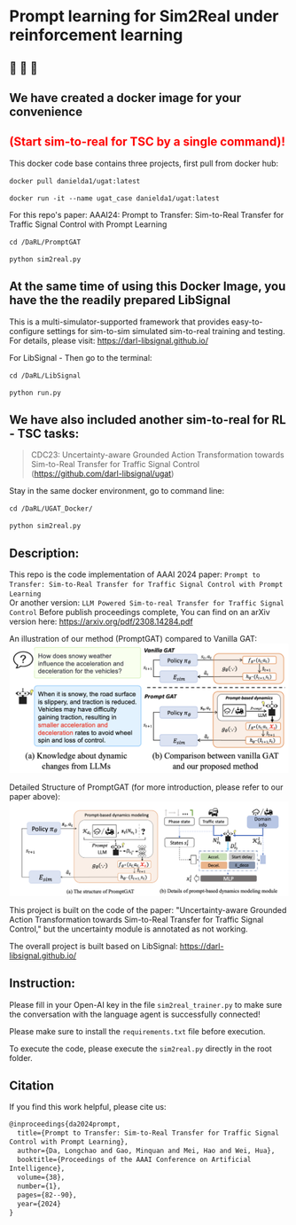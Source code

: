 
# Prompt learning for Sim2Real under reinforcement learning

## 🚀 🚀 🚀
## We have created a docker image for your convenience 
## <span style="color:red">(Start sim-to-real for TSC by a single command)!</span>



This docker code base contains three projects, first pull from docker hub: 

`docker pull danielda1/ugat:latest`

`docker run -it --name ugat_case danielda1/ugat:latest`

For this repo's paper:  AAAI24: Prompt to Transfer: Sim-to-Real Transfer for Traffic Signal Control with Prompt Learning

`cd /DaRL/PromptGAT`

`python sim2real.py`

## At the same time of using this Docker Image, you have the the readily prepared LibSignal
This is a multi-simulator-supported framework that provides easy-to-configure settings for sim-to-sim simulated sim-to-real training and testing.
For details, please visit: https://darl-libsignal.github.io/


For LibSignal - Then go to the terminal: 

`cd /DaRL/LibSignal`

`python run.py`


## We have also included another sim-to-real for RL - TSC tasks:  

> CDC23: Uncertainty-aware Grounded Action Transformation towards Sim-to-Real Transfer for Traffic Signal Control (https://github.com/darl-libsignal/ugat)

Stay in the same docker environment, go to command line:

`cd /DaRL/UGAT_Docker/`

`python sim2real.py`



## Description: 
 This repo is the code implementation of AAAI 2024 paper: 
 `Prompt to Transfer: Sim-to-Real Transfer for Traffic Signal Control with Prompt Learning`  
 Or another version: 
 `LLM Powered Sim-to-real Transfer for Traffic Signal Control`
 Before publish proceedings complete, You can find on an arXiv version here:
 https://arxiv.org/pdf/2308.14284.pdf
 
 An illustration of our method (PromptGAT) compared to Vanilla GAT:    
 ![Illustration](/assets/image2.png "Demonstration of our method compared to Vanilla GAT")
 
 Detailed Structure of PromptGAT (for more introduction, please refer to our paper above):  
 ![Illustration](/assets/demo_image.png "Detailed Structure of PromptGAT")
 
 This project is built on the code of the paper: "Uncertainty-aware Grounded Action Transformation towards Sim-to-Real Transfer for Traffic Signal Control," but the uncertainty module is annotated as not working.

 The overall project is built based on LibSignal: https://darl-libsignal.github.io/

 ## Instruction:
 Please fill in your Open-AI key in the file `sim2real_trainer.py` to make sure the conversation with the language agent is successfully connected!

 Please make sure to install the `requirements.txt` file before execution.

 To execute the code, please execute the `sim2real.py` directly in the root folder.


 ## Citation
If you find this work helpful, please cite us:
```
@inproceedings{da2024prompt,
  title={Prompt to Transfer: Sim-to-Real Transfer for Traffic Signal Control with Prompt Learning},
  author={Da, Longchao and Gao, Minquan and Mei, Hao and Wei, Hua},
  booktitle={Proceedings of the AAAI Conference on Artificial Intelligence},
  volume={38},
  number={1},
  pages={82--90},
  year={2024}
}
```
